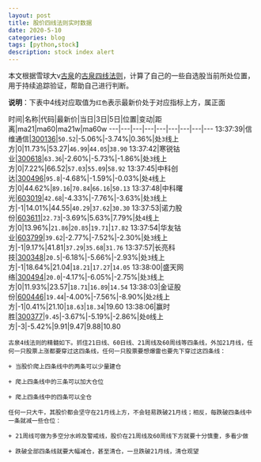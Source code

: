 ```yaml
---
layout: post
title: 股价四线法则实时数据
date: 2020-5-10
categories: blog
tags: [python,stock]
description: stock index alert
---
```



本文根据雪球大v[古泉](https://xueqiu.com/u/7148646888)的[古泉四线法则](https://xueqiu.com/7148646888/130498192)，计算了自己的一些自选股当前所处位置，用于持续追踪验证，帮助自己进行判断。

**说明**：下表中4线对应取值为`红色`表示最新价处于对应指标上方，属正面

时间|名称|代码|最新价|当日|3日|5日|位置|变动|距离|ma21|ma60|ma21w|ma60w
---|---|---|---|---|---|---|---|---
13:37:39|信维通信|[300136](https://xueqiu.com/S/SZ300136)|`50.52`|-5.06%|-3.74%|0.36%|处`3`线上方|0|11.73%|53.27|`46.99`|`44.05`|`38.90`
13:37:42|寒锐钴业|[300618](https://xueqiu.com/S/SZ300618)|`63.36`|-2.60%|-5.73%|-1.86%|处`3`线上方|0|7.22%|66.52|`57.03`|`55.09`|`58.92`
13:37:45|中科创达|[300496](https://xueqiu.com/S/SZ300496)|`95.8`|-4.68%|-1.59%|-0.03%|处`4`线上方|0|44.62%|`89.16`|`70.84`|`66.16`|`50.13`
13:37:48|中科曙光|[603019](https://xueqiu.com/S/SH603019)|`42.68`|-4.33%|-7.76%|-3.63%|处`3`线上方|-1|14.01%|44.55|`40.29`|`37.62`|`30.30`
13:37:53|诺力股份|[603611](https://xueqiu.com/S/SH603611)|`22.73`|-3.69%|5.63%|7.79%|处`4`线上方|0|13.96%|`21.86`|`20.85`|`19.71`|`17.82`
13:37:54|华友钴业|[603799](https://xueqiu.com/S/SH603799)|`39.62`|-2.77%|-7.52%|-2.30%|处`3`线上方|-1|9.17%|41.81|`37.29`|`35.68`|`31.76`
13:37:57|长亮科技|[300348](https://xueqiu.com/S/SZ300348)|`20.5`|-6.18%|-5.66%|-2.93%|处`3`线上方|-1|18.64%|21.04|`18.21`|`17.27`|`14.05`
13:38:00|盛天网络|[300494](https://xueqiu.com/S/SZ300494)|`20.0`|-4.17%|-6.05%|-2.75%|处`3`线上方|0|11.93%|23.57|`18.71`|`16.89`|`14.54`
13:38:03|金证股份|[600446](https://xueqiu.com/S/SH600446)|`19.44`|-4.00%|-7.56%|-8.90%|处`2`线上方|-1|0.41%|21.10|`18.63`|`18.34`|19.60
13:38:06|赢时胜|[300377](https://xueqiu.com/S/SZ300377)|`9.45`|-3.67%|-5.19%|-2.86%|处`0`线上方|-3|-5.42%|9.91|9.47|9.88|10.80

```
古泉4线法则的精髓如下。抓住21日线、60日线、21周线及60周线等四条线，外加21月线，任何一只股票上涨都要穿过这四条线，任何一只股票要想爆雷也要先下穿过这四条线：

+ 当股价爬上四条线中的两条可以少量建仓

+ 爬上四条线中的三条可以加大仓位

+ 爬上四条线中的四条可以全仓

任何一只大牛，其股价都会坚守在21月线上方，不会轻易跌破21月线；相反，每跌破四条线中一条就减一些仓位：

+ 21周线可做为多空分水岭及警戒线，股价在21周线及60周线下方就要十分慎重，多看少做

+ 跌破全部四条线就要大幅减仓，甚至清仓，一旦跌破21月线，清仓观望
```